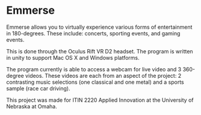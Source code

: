 # Emmerse

Emmerse allows you to virtually experience various forms of entertainment in
180-degrees. These include: concerts, sporting events, and gaming events.

This is done through the Oculus Rift VR D2 headset.
The program is written in unity to support Mac OS X and Windows platforms.

The program currently is able to access a webcam for live video and 3 360-degree videos. These videos
are each from an aspect of the project: 2 contrasting music selections (one classical and one metal) and
a sports sample (race car driving).

This project was made for ITIN 2220 Applied Innovation at the University of Nebraska at Omaha.
